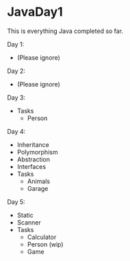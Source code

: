 # JavaDay1

This is everything Java completed so far.

Day 1:
* (Please ignore)

Day 2:
* (Please ignore)

Day 3:
* Tasks
  * Person

Day 4:
* Inheritance
* Polymorphism
* Abstraction
* Interfaces
* Tasks
    * Animals
    * Garage

Day 5:
* Static
* Scanner
* Tasks
  * Calculator
  * Person (wip)
  * Game
